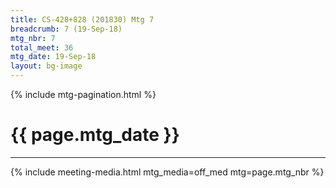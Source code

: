 ```yaml
---
title: CS-428+828 (201830) Mtg 7
breadcrumb: 7 (19-Sep-18)
mtg_nbr: 7
total_meet: 36
mtg_date: 19-Sep-18
layout: bg-image
---
```

{% include mtg-pagination.html %}
<h1 class="text-center">{{ page.mtg_date }}</h1>
<hr />
{% include meeting-media.html mtg_media=off_med mtg=page.mtg_nbr %}
